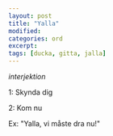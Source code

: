 ```yaml
---
layout: post
title: "Yalla"
modified:
categories: ord
excerpt:
tags: [ducka, gitta, jalla]
---
```


*interjektion*

1: Skynda dig

2: Kom nu

Ex: "Yalla, vi måste dra nu!"














